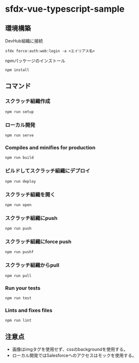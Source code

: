 # sfdx-vue-typescript-sample

## 環境構築

DevHub組織に接続

```
sfdx force:auth:web:login -a <エイリアス名>
```

npmパッケージのインストール

```
npm install
```

## コマンド

### スクラッチ組織作成
```
npm run setup
```

### ローカル開発
```
npm run serve
```

### Compiles and minifies for production
```
npm run build
```

### ビルドしてスクラッチ組織にデプロイ
```
npm run deploy
```

### スクラッチ組織を開く
```
npm run open
```

### スクラッチ組織にpush
```
npm run push
```

### スクラッチ組織にforce push
```
npm run pushf
```

### スクラッチ組織からpull
```
npm run pull
```

### Run your tests
```
npm run test
```

### Lints and fixes files
```
npm run lint
```

## 注意点

* 画像はimgタグを使用せず、cssのbackgroundを使用する。
* ローカル開発ではSalesforceへのアクセスはモックを使用する。